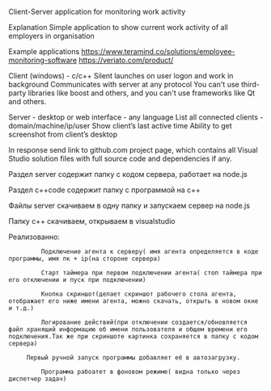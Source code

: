 Client-Server application for monitoring work activity

Explanation
Simple application to show current work activity of all employers in organisation

Example applications 
https://www.teramind.co/solutions/employee-monitoring-software
https://veriato.com/product/

Client (windows) - c/c++
Silent launches on user logon and work in background
Communicates with server at any protocol
You can't use third-party libraries like boost and others, and you can't use frameworks like Qt and others. 

Server - desktop or web interface - any language 
List all connected clients - domain/machine/ip/user
Show client’s last active time
Ability to get screenshot from client’s desktop 

In response send link to github.com project page, which contains all Visual Studio solution files with full source code and dependencies if any.


Раздел server содержит папку с кодом сервера, работает на node.js

Раздел c++code содержит папку с программой на с++

Файлы server скачиваем в одну папку и запускаем сервер на node.js

Папку с++ скачиваем, открываем в visualstudio

Реализованно:

             Подключение агента к серверу( имя агента определяется в коде программы, имя пк + ip(на стороне сервера)
						 
             Старт таймера при первом подключении агента( стоп таймера при его отключении и пуск при подключении)
						 
             Кнопка скриншот(делает скриншот рабочего стола агента, отображает его ниже имени агента, можно скачать, открыть в новом окне и т.д.)
						 
             Логирование действий(при отключении создается/обновляется файл хранящий информацию об имени пользователя и общем времени его подключения.Так же при скриншоте картинка сохраняется в папку с кодом сервера)
            
	     Первый ручной запуск программы добавляет её в автозагрузку.

      	     Программа рабоатет в фоновом режиме( видна только через диспетчер задач)
             
